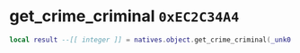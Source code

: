 # get_crime_criminal `0xEC2C34A4`

```lua
local result --[[ integer ]] = natives.object.get_crime_criminal(_unk0 --[[ integer ]])
```